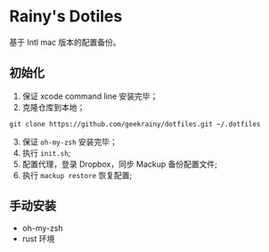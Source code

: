 # Rainy's Dotiles

基于 Intl mac 版本的配置备份。

## 初始化

1. 保证 xcode command line 安装完毕；
2. 克隆仓库到本地；

```shell
git clone https://github.com/geekrainy/dotfiles.git ~/.dotfiles
```

3. 保证 `oh-my-zsh` 安装完毕；
4. 执行 `init.sh`;
5. 配置代理，登录 Dropbox，同步 Mackup 备份配置文件;
6. 执行 `mackup restore` 恢复配置;

## 手动安装

- oh-my-zsh
- rust 环境

